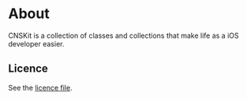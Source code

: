 About
=======
CNSKit is a collection of classes and collections that make life as a iOS developer easier.

Licence
-----------

See the [licence file](https://github.com/codenauts/CNSKit/blob/master/LICENSE.md).  